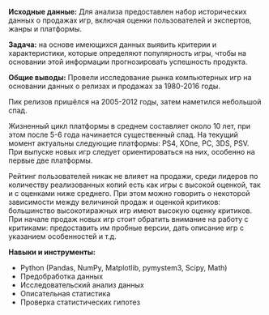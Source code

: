 **Исходные данные:** Для анализа предоставлен набор исторических данных о продажах игр, включая оценки пользователей и экспертов, жанры и платформы.

**Задача:** на основе имеющихся данных выявить критерии и характеристики, которые определяют популярность игры, чтобы на основании этой информации прогнозировать успешность продукта.

**Общие выводы:**
Провели исследование рынка компьютерных игр на основании данных о релизах и продажах за 1980-2016 годы.

Пик релизов пришёлся на 2005-2012 годы, затем наметился небольшой спад.

Жизненный цикл платформы в среднем составляет около 10 лет, при этом после 5-6 года начинается существенный спад. На текущий момент актуальны следующие платформы: PS4, XOne, PC, 3DS, PSV. При выпуске новых игр следует ориентироваться на них, особенно на первые две платформы.

Рейтинг пользователей никак не влияет на продажи, среди лидеров по количеству реализованных копий есть как игры с высокой оценкой, так и с оценками ниже среднего. При этом можно говорить о некоторой зависимости между величиной продаж и оценкой критиков: большинство высокотиражных игр имеют высокую оценку критиков. При начале продаж новых игр стоит обратить внимание на работу с критиками: предоставить им пробные версии, дать описание игр с указанием особенностей и т.д.

**Навыки и инструменты:**
- Python (Pandas, NumPy, Matplotlib, pymystem3, Scipy, Math)
- Предобработка данных
- Исследовательский анализ данных
- Описательная статистика
- Проверка статистических гипотез
